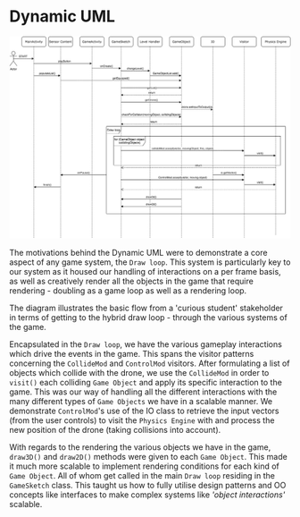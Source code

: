 # Dynamic UML
<style>
    .img-container {
    text-align: center;
}
</style>
<div class="img-container">
<img src="Dynamic-UML-final.jpg" alt="drawing">
</div>

The motivations behind the Dynamic UML were to demonstrate a core aspect of any game system, the `Draw loop`. This system is particularly key to our system as it housed our handling of interactions on a per frame basis, as well as creatively render all the objects in the game that require rendering - doubling as a game loop as well as a rendering loop.

The diagram illustrates the basic flow from a 'curious student' stakeholder in terms of getting to the hybrid draw loop - through the various systems of the game.

Encapsulated in the `Draw loop`, we have the various gameplay interactions which drive the events in the game. This spans the visitor patterns concerning the `CollideMod` and `ControlMod` visitors. After formulating a list of objects which collide with the drone, we use the `CollideMod` in order to `visit()` each colliding `Game Object` and apply its specific interaction to the game. This was our way of handling all the different interactions with the many different types of `Game Objects` we have in a scalable manner. We demonstrate `ControlMod`'s use of the IO class to retrieve the input vectors (from the user controls) to visit the `Physics Engine` with and process the new position of the drone (taking collisions into account).

With regards to the rendering the various objects we have in the game, `draw3D()` and `draw2D()` methods were given to each `Game Object`. This made it much more scalable to implement rendering conditions for each kind of `Game Object`. All of  whom get called in the main `Draw loop` residing in the `GameSketch` class. This taught us how to fully utilise design patterns and OO concepts like interfaces to make complex systems like *'object interactions'* scalable.